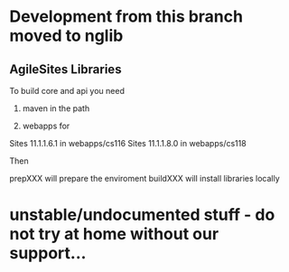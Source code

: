 # Development from this branch moved to nglib

## AgileSites Libraries

To build core and api you need 

1. maven in the path

2. webapps for 

 Sites 11.1.1.6.1 in webapps/cs116
 Sites 11.1.1.8.0 in webapps/cs118

Then

  prepXXX will prepare the enviroment
  buildXXX will install libraries locally


# unstable/undocumented stuff - do not try at home without our support...
